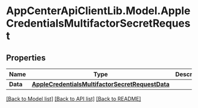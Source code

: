 # AppCenterApiClientLib.Model.AppleCredentialsMultifactorSecretRequest
## Properties

Name | Type | Description | Notes
------------ | ------------- | ------------- | -------------
**Data** | [**AppleCredentialsMultifactorSecretRequestData**](AppleCredentialsMultifactorSecretRequestData.md) |  | [optional] 

[[Back to Model list]](../README.md#documentation-for-models) [[Back to API list]](../README.md#documentation-for-api-endpoints) [[Back to README]](../README.md)

